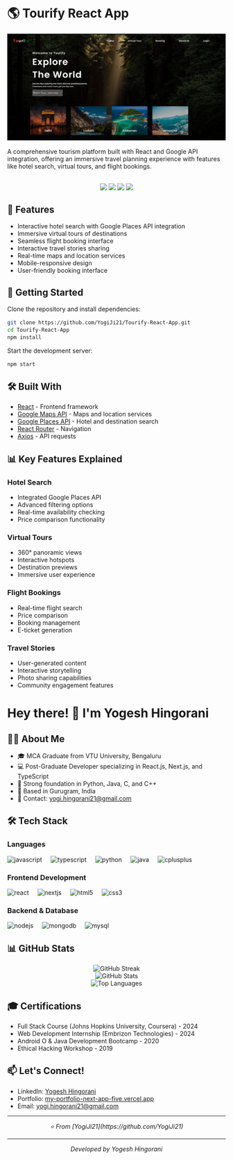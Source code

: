 # 🌎 Tourify React App

<div align="center">
  <img  src="./src/components/image/tourify.png" />
</div>

A comprehensive tourism platform built with React and Google API integration, offering an immersive travel planning experience with features like hotel search, virtual tours, and flight bookings.
</br>
</br>

<div align="center">
  <img src="https://img.shields.io/badge/React-18-blue?style=for-the-badge&logo=react&logoColor=white" />
  <img src="https://img.shields.io/badge/Google_APIs-4285F4?style=for-the-badge&logo=google&logoColor=white" />
  <img src="https://img.shields.io/badge/JavaScript-F7DF1E?style=for-the-badge&logo=javascript&logoColor=black" />
  <img src="https://img.shields.io/badge/CSS3-1572B6?style=for-the-badge&logo=css3&logoColor=white" />
</div>

## 🌟 Features

- Interactive hotel search with Google Places API integration
- Immersive virtual tours of destinations
- Seamless flight booking interface
- Interactive travel stories sharing
- Real-time maps and location services
- Mobile-responsive design
- User-friendly booking interface

## 🚀 Getting Started

Clone the repository and install dependencies:

```bash
git clone https://github.com/YogiJi21/Tourify-React-App.git
cd Tourify-React-App
npm install
```

Start the development server:

```bash
npm start
```


## 🛠️ Built With

- [React](https://reactjs.org/) - Frontend framework
- [Google Maps API](https://developers.google.com/maps) - Maps and location services
- [Google Places API](https://developers.google.com/places) - Hotel and destination search
- [React Router](https://reactrouter.com/) - Navigation
- [Axios](https://axios-http.com/) - API requests

## 📊 Key Features Explained

### Hotel Search
- Integrated Google Places API
- Advanced filtering options
- Real-time availability checking
- Price comparison functionality

### Virtual Tours
- 360° panoramic views
- Interactive hotspots
- Destination previews
- Immersive user experience

### Flight Bookings
- Real-time flight search
- Price comparison
- Booking management
- E-ticket generation

### Travel Stories
- User-generated content
- Interactive storytelling
- Photo sharing capabilities
- Community engagement features

# Hey there! 👋 I'm Yogesh Hingorani

## 👨‍💻 About Me
- 🎓 MCA Graduate from VTU University, Bengaluru 
- 💻 Post-Graduate Developer specializing in React.js, Next.js, and TypeScript
- 🌟 Strong foundation in Python, Java, C, and C++
- 📍 Based in Gurugram, India
- 📧 Contact: yogi.hingorani21@gmail.com


## 🛠️ Tech Stack

### Languages
<div>
  <img src="https://cdn.jsdelivr.net/gh/devicons/devicon/icons/javascript/javascript-original.svg" height="40" alt="javascript" />
  <img width="12" />
  <img src="https://cdn.jsdelivr.net/gh/devicons/devicon/icons/typescript/typescript-original.svg" height="40" alt="typescript" />
  <img width="12" />
  <img src="https://cdn.jsdelivr.net/gh/devicons/devicon/icons/python/python-original.svg" height="40" alt="python" />
  <img width="12" />
  <img src="https://cdn.jsdelivr.net/gh/devicons/devicon/icons/java/java-original.svg" height="40" alt="java" />
  <img width="12" />
  <img src="https://cdn.jsdelivr.net/gh/devicons/devicon/icons/cplusplus/cplusplus-original.svg" height="40" alt="cplusplus" />
</div>

### Frontend Development
<div>
  <img src="https://cdn.jsdelivr.net/gh/devicons/devicon/icons/react/react-original.svg" height="40" alt="react" />
  <img width="12" />
  <img src="https://cdn.jsdelivr.net/gh/devicons/devicon/icons/nextjs/nextjs-original.svg" height="40" alt="nextjs" />
  <img width="12" />
  <img src="https://cdn.jsdelivr.net/gh/devicons/devicon/icons/html5/html5-original.svg" height="40" alt="html5" />
  <img width="12" />
  <img src="https://cdn.jsdelivr.net/gh/devicons/devicon/icons/css3/css3-original.svg" height="40" alt="css3" />
</div>

### Backend & Database
<div>
  <img src="https://cdn.jsdelivr.net/gh/devicons/devicon/icons/nodejs/nodejs-original.svg" height="40" alt="nodejs" />
  <img width="12" />
  <img src="https://cdn.jsdelivr.net/gh/devicons/devicon/icons/mongodb/mongodb-original.svg" height="40" alt="mongodb" />
  <img width="12" />
  <img src="https://cdn.jsdelivr.net/gh/devicons/devicon/icons/mysql/mysql-original.svg" height="40" alt="mysql" />
</div>

## 📊 GitHub Stats

<div align="center">
  <img src="https://github-readme-streak-stats.herokuapp.com/?user=YogiJi21&theme=dark" alt="GitHub Streak" />
  <br/>
  <img src="https://github-readme-stats.vercel.app/api?username=YogiJi21&show_icons=true&theme=dark" alt="GitHub Stats" />
  <br/>
  <img src="https://github-readme-stats.vercel.app/api/top-langs/?username=YogiJi21&layout=compact&theme=dark" alt="Top Languages" />
</div>

## 🎓 Certifications
- Full Stack Course (Johns Hopkins University, Coursera) - 2024
- Web Development Internship (Embrizon Technologies) - 2024
- Android O & Java Development Bootcamp - 2020
- Ethical Hacking Workshop - 2019

## 📫 Let's Connect!
- LinkedIn: [Yogesh Hingorani](https://linkedin.com/in/yogesh-hingorani21)
- Portfolio: [my-portfolio-next-app-five.vercel.app](https://my-portfolio-next-app-five.vercel.app/)
- Email: yogi.hingorani21@gmail.com

---

<div align="center">
  <i>⭐️ From [YogiJi21](https://github.com/YogiJi21)</i>
</div>

---

<div align="center">
  <i>Developed by Yogesh Hingorani</i>
</div>
